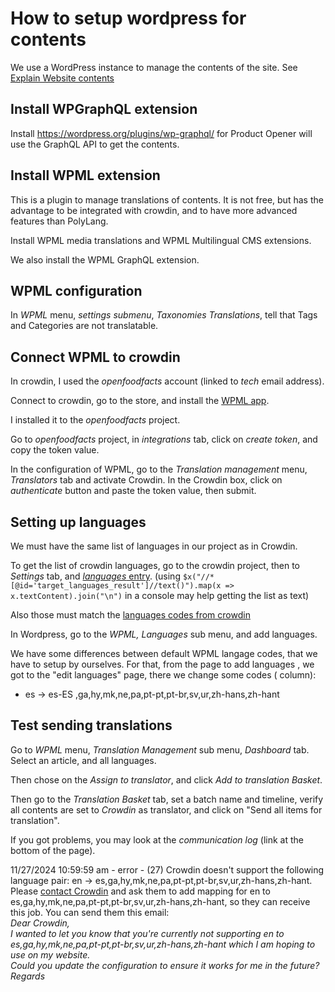 # How to setup wordpress for contents

We use a WordPress instance to manage the contents of the site.
See [Explain Website contents](./explain-website-contents.md)

## Install WPGraphQL extension

Install https://wordpress.org/plugins/wp-graphql/
for Product Opener will use the GraphQL API to get the contents.

## Install WPML extension

This is a plugin to manage translations of contents.
It is not free, but has the advantage to be integrated with crowdin,
and to have more advanced features than PolyLang.

Install WPML media translations and WPML Multilingual CMS extensions.

We also install the WPML GraphQL extension.

## WPML configuration

In *WPML* menu, *settings submenu*, *Taxonomies Translations*, tell that Tags and Categories are not translatable.

## Connect WPML to crowdin

In crowdin, I used the *openfoodfacts* account (linked to *tech* email address).

Connect to crowdin, go to the store, and install the [WPML app](https://store.crowdin.com/wpml-app).

I installed it to the *openfoodfacts* project.

Go to *openfoodfacts* project, in *integrations* tab, click on *create token*, and copy the token value.

In the configuration of WPML, go to the *Translation management* menu, *Translators* tab and activate Crowdin.
In the Crowdin box, click on *authenticate* button and paste the token value, then submit.


## Setting up languages

We must have the same list of languages in our project as in Crowdin.

To get the list of crowdin languages, go to the crowdin project, then to *Settings* tab, and [*languages* entry](https://crowdin.com/project/openfoodfacts/settings#languages). (using `$x("//*[@id='target_languages_result']//text()").map(x => x.textContent).join("\n")` in a console may help getting the list as text)

Also those must match the [languages codes from crowdin](https://support.crowdin.com/developer/language-codes/)

In Wordpress, go to the *WPML, Languages* sub menu, and add languages.


We have some differences between default WPML langage codes, that we have to setup by ourselves.
For that, from the page to add languages , we got to the "edit languages" page,
there we change some codes ( column): 
* es -> es-ES
,ga,hy,mk,ne,pa,pt-pt,pt-br,sv,ur,zh-hans,zh-hant


## Test sending translations

Go to *WPML* menu, *Translation Management* sub menu, *Dashboard* tab.
Select an article, and all languages.

Then chose on the *Assign to translator*, and click *Add to translation Basket*.

Then go to the *Translation Basket* tab, set a batch name and timeline,
verify all contents are set to *Crowdin* as translator, and click on "Send all items for translation".

If you got problems, you may look at the *communication log* (link at the bottom of the page).

11/27/2024 10:59:59 am - error - (27) Crowdin doesn't support the following language pair: en -> es,ga,hy,mk,ne,pa,pt-pt,pt-br,sv,ur,zh-hans,zh-hant.<br />Please <a href='https://crowdin.com/'>contact Crowdin</a> and ask them to add mapping for en to es,ga,hy,mk,ne,pa,pt-pt,pt-br,sv,ur,zh-hans,zh-hant, so they can receive this job. You can send them this email:<br /><i>Dear Crowdin,<br />I wanted to let you know that you're currently not supporting en to es,ga,hy,mk,ne,pa,pt-pt,pt-br,sv,ur,zh-hans,zh-hant which I am hoping to use on my website.<br />Could you update the configuration to ensure it works for me in the future?<br />Regards</i>